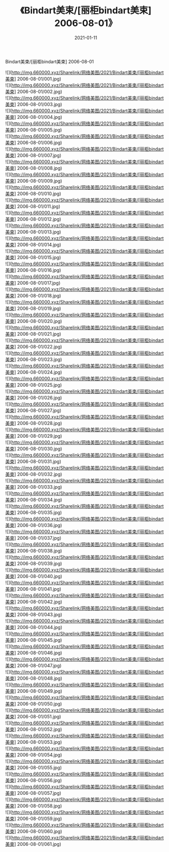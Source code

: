 ﻿---
layout: post
title:  《Bindart美束/[丽柜bindart美束] 2006-08-01》
date:   2021-01-11
img: http://img.660000.xyz/Sharelink/网络美图/2021/Bindart美束/[丽柜bindart美束] 2006-08-01/000.jpg
categories: [美女, 清纯, 唯美]
---

Bindart美束/[丽柜bindart美束] 2006-08-01

 ![](http://img.660000.xyz/Sharelink/网络美图/2021/Bindart美束/[丽柜bindart美束] 2006-08-01/001.jpg) <br>![](http://img.660000.xyz/Sharelink/网络美图/2021/Bindart美束/[丽柜bindart美束] 2006-08-01/002.jpg) <br>![](http://img.660000.xyz/Sharelink/网络美图/2021/Bindart美束/[丽柜bindart美束] 2006-08-01/003.jpg) <br>![](http://img.660000.xyz/Sharelink/网络美图/2021/Bindart美束/[丽柜bindart美束] 2006-08-01/004.jpg) <br>![](http://img.660000.xyz/Sharelink/网络美图/2021/Bindart美束/[丽柜bindart美束] 2006-08-01/005.jpg) <br>![](http://img.660000.xyz/Sharelink/网络美图/2021/Bindart美束/[丽柜bindart美束] 2006-08-01/006.jpg) <br>![](http://img.660000.xyz/Sharelink/网络美图/2021/Bindart美束/[丽柜bindart美束] 2006-08-01/007.jpg) <br>![](http://img.660000.xyz/Sharelink/网络美图/2021/Bindart美束/[丽柜bindart美束] 2006-08-01/008.jpg) <br>![](http://img.660000.xyz/Sharelink/网络美图/2021/Bindart美束/[丽柜bindart美束] 2006-08-01/009.jpg) <br>![](http://img.660000.xyz/Sharelink/网络美图/2021/Bindart美束/[丽柜bindart美束] 2006-08-01/010.jpg) <br>![](http://img.660000.xyz/Sharelink/网络美图/2021/Bindart美束/[丽柜bindart美束] 2006-08-01/011.jpg) <br>![](http://img.660000.xyz/Sharelink/网络美图/2021/Bindart美束/[丽柜bindart美束] 2006-08-01/012.jpg) <br>![](http://img.660000.xyz/Sharelink/网络美图/2021/Bindart美束/[丽柜bindart美束] 2006-08-01/013.jpg) <br>![](http://img.660000.xyz/Sharelink/网络美图/2021/Bindart美束/[丽柜bindart美束] 2006-08-01/014.jpg) <br>![](http://img.660000.xyz/Sharelink/网络美图/2021/Bindart美束/[丽柜bindart美束] 2006-08-01/015.jpg) <br>![](http://img.660000.xyz/Sharelink/网络美图/2021/Bindart美束/[丽柜bindart美束] 2006-08-01/016.jpg) <br>![](http://img.660000.xyz/Sharelink/网络美图/2021/Bindart美束/[丽柜bindart美束] 2006-08-01/017.jpg) <br>![](http://img.660000.xyz/Sharelink/网络美图/2021/Bindart美束/[丽柜bindart美束] 2006-08-01/018.jpg) <br>![](http://img.660000.xyz/Sharelink/网络美图/2021/Bindart美束/[丽柜bindart美束] 2006-08-01/019.jpg) <br>![](http://img.660000.xyz/Sharelink/网络美图/2021/Bindart美束/[丽柜bindart美束] 2006-08-01/020.jpg) <br>![](http://img.660000.xyz/Sharelink/网络美图/2021/Bindart美束/[丽柜bindart美束] 2006-08-01/021.jpg) <br>![](http://img.660000.xyz/Sharelink/网络美图/2021/Bindart美束/[丽柜bindart美束] 2006-08-01/022.jpg) <br>![](http://img.660000.xyz/Sharelink/网络美图/2021/Bindart美束/[丽柜bindart美束] 2006-08-01/023.jpg) <br>![](http://img.660000.xyz/Sharelink/网络美图/2021/Bindart美束/[丽柜bindart美束] 2006-08-01/024.jpg) <br>![](http://img.660000.xyz/Sharelink/网络美图/2021/Bindart美束/[丽柜bindart美束] 2006-08-01/025.jpg) <br>![](http://img.660000.xyz/Sharelink/网络美图/2021/Bindart美束/[丽柜bindart美束] 2006-08-01/026.jpg) <br>![](http://img.660000.xyz/Sharelink/网络美图/2021/Bindart美束/[丽柜bindart美束] 2006-08-01/027.jpg) <br>![](http://img.660000.xyz/Sharelink/网络美图/2021/Bindart美束/[丽柜bindart美束] 2006-08-01/028.jpg) <br>![](http://img.660000.xyz/Sharelink/网络美图/2021/Bindart美束/[丽柜bindart美束] 2006-08-01/029.jpg) <br>![](http://img.660000.xyz/Sharelink/网络美图/2021/Bindart美束/[丽柜bindart美束] 2006-08-01/030.jpg) <br>![](http://img.660000.xyz/Sharelink/网络美图/2021/Bindart美束/[丽柜bindart美束] 2006-08-01/031.jpg) <br>![](http://img.660000.xyz/Sharelink/网络美图/2021/Bindart美束/[丽柜bindart美束] 2006-08-01/032.jpg) <br>![](http://img.660000.xyz/Sharelink/网络美图/2021/Bindart美束/[丽柜bindart美束] 2006-08-01/033.jpg) <br>![](http://img.660000.xyz/Sharelink/网络美图/2021/Bindart美束/[丽柜bindart美束] 2006-08-01/034.jpg) <br>![](http://img.660000.xyz/Sharelink/网络美图/2021/Bindart美束/[丽柜bindart美束] 2006-08-01/035.jpg) <br>![](http://img.660000.xyz/Sharelink/网络美图/2021/Bindart美束/[丽柜bindart美束] 2006-08-01/036.jpg) <br>![](http://img.660000.xyz/Sharelink/网络美图/2021/Bindart美束/[丽柜bindart美束] 2006-08-01/037.jpg) <br>![](http://img.660000.xyz/Sharelink/网络美图/2021/Bindart美束/[丽柜bindart美束] 2006-08-01/038.jpg) <br>![](http://img.660000.xyz/Sharelink/网络美图/2021/Bindart美束/[丽柜bindart美束] 2006-08-01/039.jpg) <br>![](http://img.660000.xyz/Sharelink/网络美图/2021/Bindart美束/[丽柜bindart美束] 2006-08-01/040.jpg) <br>![](http://img.660000.xyz/Sharelink/网络美图/2021/Bindart美束/[丽柜bindart美束] 2006-08-01/041.jpg) <br>![](http://img.660000.xyz/Sharelink/网络美图/2021/Bindart美束/[丽柜bindart美束] 2006-08-01/042.jpg) <br>![](http://img.660000.xyz/Sharelink/网络美图/2021/Bindart美束/[丽柜bindart美束] 2006-08-01/043.jpg) <br>![](http://img.660000.xyz/Sharelink/网络美图/2021/Bindart美束/[丽柜bindart美束] 2006-08-01/044.jpg) <br>![](http://img.660000.xyz/Sharelink/网络美图/2021/Bindart美束/[丽柜bindart美束] 2006-08-01/045.jpg) <br>![](http://img.660000.xyz/Sharelink/网络美图/2021/Bindart美束/[丽柜bindart美束] 2006-08-01/046.jpg) <br>![](http://img.660000.xyz/Sharelink/网络美图/2021/Bindart美束/[丽柜bindart美束] 2006-08-01/047.jpg) <br>![](http://img.660000.xyz/Sharelink/网络美图/2021/Bindart美束/[丽柜bindart美束] 2006-08-01/048.jpg) <br>![](http://img.660000.xyz/Sharelink/网络美图/2021/Bindart美束/[丽柜bindart美束] 2006-08-01/049.jpg) <br>![](http://img.660000.xyz/Sharelink/网络美图/2021/Bindart美束/[丽柜bindart美束] 2006-08-01/050.jpg) <br>![](http://img.660000.xyz/Sharelink/网络美图/2021/Bindart美束/[丽柜bindart美束] 2006-08-01/051.jpg) <br>![](http://img.660000.xyz/Sharelink/网络美图/2021/Bindart美束/[丽柜bindart美束] 2006-08-01/052.jpg) <br>![](http://img.660000.xyz/Sharelink/网络美图/2021/Bindart美束/[丽柜bindart美束] 2006-08-01/053.jpg) <br>![](http://img.660000.xyz/Sharelink/网络美图/2021/Bindart美束/[丽柜bindart美束] 2006-08-01/054.jpg) <br>![](http://img.660000.xyz/Sharelink/网络美图/2021/Bindart美束/[丽柜bindart美束] 2006-08-01/055.jpg) <br>![](http://img.660000.xyz/Sharelink/网络美图/2021/Bindart美束/[丽柜bindart美束] 2006-08-01/056.jpg) <br>![](http://img.660000.xyz/Sharelink/网络美图/2021/Bindart美束/[丽柜bindart美束] 2006-08-01/057.jpg) <br>![](http://img.660000.xyz/Sharelink/网络美图/2021/Bindart美束/[丽柜bindart美束] 2006-08-01/058.jpg) <br>![](http://img.660000.xyz/Sharelink/网络美图/2021/Bindart美束/[丽柜bindart美束] 2006-08-01/059.jpg) <br>![](http://img.660000.xyz/Sharelink/网络美图/2021/Bindart美束/[丽柜bindart美束] 2006-08-01/060.jpg) <br>![](http://img.660000.xyz/Sharelink/网络美图/2021/Bindart美束/[丽柜bindart美束] 2006-08-01/061.jpg) <br>